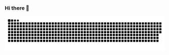 ### Hi there 👋

<!--
**nanotower/nanotower** is a ✨ _special_ ✨ repository because its `README.md` (this file) appears on your GitHub profile.

Here are some ideas to get you started:

- 🔭 I’m currently working on ...
- 🌱 I’m currently learning ...
- 👯 I’m looking to collaborate on ...
- 🤔 I’m looking for help with ...
- 💬 Ask me about ...
- 📫 How to reach me: ...
- 😄 Pronouns: ...
- ⚡ Fun fact: ...
-->

<picture>
  <source media="(prefers-color-scheme: dark)" srcset="https://raw.githubusercontent.com/nanotower/nanotower/output/github-contribution-grid-snake-dark.svg">
  <source media="(prefers-color-scheme: light)" srcset="https://raw.githubusercontent.com/nanotower/nanotower/output/github-contribution-grid-snake.svg">
  <img alt="Shows an beautiful snake eating commits." src="https://raw.githubusercontent.com/nanotower/nanotower/output/ocean.svg">
</picture>